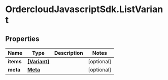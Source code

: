 # OrdercloudJavascriptSdk.ListVariant

## Properties
Name | Type | Description | Notes
------------ | ------------- | ------------- | -------------
**items** | [**[Variant]**](Variant.md) |  | [optional] 
**meta** | [**Meta**](Meta.md) |  | [optional] 


